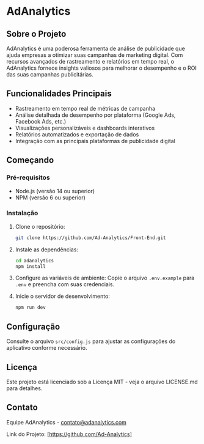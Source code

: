 # AdAnalytics

## Sobre o Projeto

AdAnalytics é uma poderosa ferramenta de análise de publicidade que ajuda empresas a otimizar suas campanhas de marketing digital. Com recursos avançados de rastreamento e relatórios em tempo real, o AdAnalytics fornece insights valiosos para melhorar o desempenho e o ROI das suas campanhas publicitárias.

## Funcionalidades Principais

- Rastreamento em tempo real de métricas de campanha
- Análise detalhada de desempenho por plataforma (Google Ads, Facebook Ads, etc.)
- Visualizações personalizáveis e dashboards interativos
- Relatórios automatizados e exportação de dados
- Integração com as principais plataformas de publicidade digital

## Começando

### Pré-requisitos

- Node.js (versão 14 ou superior)
- NPM (versão 6 ou superior)

### Instalação

1. Clone o repositório:
   ```bash
   git clone https://github.com/Ad-Analytics/Front-End.git
   ```

2. Instale as dependências:
   ```bash
   cd adanalytics
   npm install
   ```

3. Configure as variáveis de ambiente:
   Copie o arquivo `.env.example` para `.env` e preencha com suas credenciais.

4. Inicie o servidor de desenvolvimento:
   ```bash
   npm run dev
   ```

## Configuração

Consulte o arquivo `src/config.js` para ajustar as configurações do aplicativo conforme necessário.

## Licença

Este projeto está licenciado sob a Licença MIT - veja o arquivo LICENSE.md para detalhes.

## Contato

Equipe AdAnalytics - contato@adanalytics.com

Link do Projeto: [https://github.com/Ad-Analytics]
